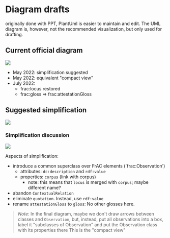 # Diagram drafts

originally done with PPT, PlantUml is easier to maintain and edit. The UML diagram is, however, not the recommended visualization, but only used for drafting.

## Current official diagram

![](http://www.plantuml.com/plantuml/proxy?src=https://raw.githubusercontent.com/ontolex/frequency-attestation-corpus-information/master/img/diagram.puml?cache=no)

- May 2022: simplification suggested
- May 2022: equivalent "compact view"
- July 2022:
  - frac:locus restored
  - frac:gloss => frac:attestationGloss

## Suggested simplification

![](http://www.plantuml.com/plantuml/proxy?src=https://raw.githubusercontent.com/ontolex/frequency-attestation-corpus-information/master/img/diagram-with-observation-compact.puml?cache=no)

### Simplification discussion

![](http://www.plantuml.com/plantuml/proxy?src=https://raw.githubusercontent.com/ontolex/frequency-attestation-corpus-information/master/img/diagram-with-observation.puml?cache=no)

Aspects of simplification:
- introduce a common superclass over FrAC elements (`frac:Observation')
  - attributes: `dc:description` and `rdf:value`
  - properties: `corpus` (link with corpus)
    - note: this means that `locus` is merged with `corpus`; maybe different name?
- abandon `ContextualRelation`
- eliminate `quotation`. Instead, use `rdf:value`
- rename `attestationGloss`  to `gloss`: No other glosses here.

> *Note*: In the final diagram, maybe we don't draw arrows between classes and `Observation`, but, instead, put all observations into a box, label it "subclasses of Observation" and put the Observation class with its properties there
> This is the "compact view"


